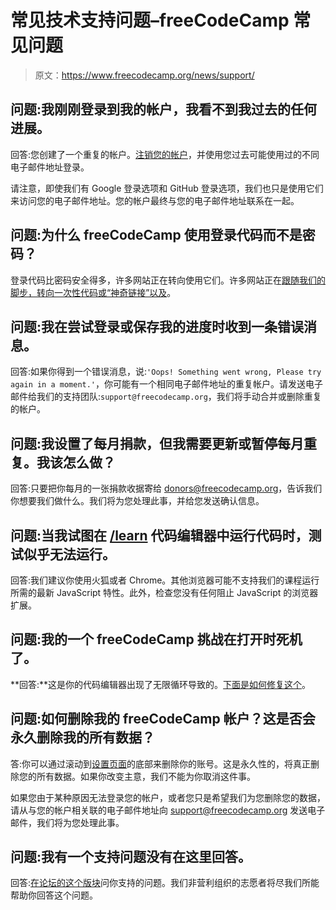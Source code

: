 # 常见技术支持问题–freeCodeCamp 常见问题

> 原文：<https://www.freecodecamp.org/news/support/>

## 问题:我刚刚登录到我的帐户，我看不到我过去的任何进展。

回答:您创建了一个重复的帐户。[注销您的帐户](https://www.freecodecamp.org/settings)，并使用您过去可能使用过的不同电子邮件地址登录。

请注意，即使我们有 Google 登录选项和 GitHub 登录选项，我们也只是使用它们来访问您的电子邮件地址。您的帐户最终与您的电子邮件地址联系在一起。

## 问题:为什么 freeCodeCamp 使用登录代码而不是密码？

登录代码比密码安全得多，许多网站正在转向使用它们。许多网站正在[跟随我们的脚步，转向一次性代码或“神奇链接”以及](https://www.freecodecamp.org/news/360-million-reasons-to-destroy-all-passwords-9a100b2b5001/)。

## 问题:我在尝试登录或保存我的进度时收到一条错误消息。

回答:如果你得到一个错误消息，说:`'Oops! Something went wrong, Please try again in a moment.'`，你可能有一个相同电子邮件地址的重复帐户。请发送电子邮件给我们的支持团队:`support@freecodecamp.org`，我们将手动合并或删除重复的帐户。

## 问题:我设置了每月捐款，但我需要更新或暂停每月重复。我该怎么做？

回答:只要把你每月的一张捐款收据寄给 donors@freecodecamp.org，告诉我们你想要我们做什么。我们将为您处理此事，并给您发送确认信息。

## 问题:当我试图在 [/learn](https://www.freecodecamp.org/learn) 代码编辑器中运行代码时，测试似乎无法运行。

回答:我们建议你使用火狐或者 Chrome。其他浏览器可能不支持我们的课程运行所需的最新 JavaScript 特性。此外，检查您没有任何阻止 JavaScript 的浏览器扩展。

## 问题:我的一个 freeCodeCamp 挑战在打开时死机了。

**回答:**这是你的代码编辑器出现了无限循环导致的。[下面是如何修复这个](https://forum.freecodecamp.org/t/free-code-camp-infinite-loop-protection/19550)。

## 问题:如何删除我的 freeCodeCamp 帐户？这是否会永久删除我的所有数据？

答:你可以通过滚动到[设置页面](https://www.freecodecamp.org/settings)的底部来删除你的账号。这是永久性的，将真正删除您的所有数据。如果你改变主意，我们不能为你取消这件事。

如果您由于某种原因无法登录您的帐户，或者您只是希望我们为您删除您的数据，请从与您的帐户相关联的电子邮件地址向 support@freecodecamp.org 发送电子邮件，我们将为您处理此事。

## 问题:我有一个支持问题没有在这里回答。

回答:[在论坛的这个版块](https://forum.freecodecamp.org/new-topic?category=support)问你支持的问题。我们非营利组织的志愿者将尽我们所能帮助你回答这个问题。